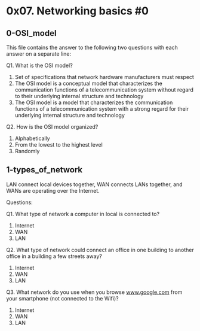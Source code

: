 # 0x07. Networking basics #0

## 0-OSI_model
This file contains the answer to the following two questions with each answer on a separate line:

Q1. What is the OSI model?
1. Set of specifications that network hardware manufacturers must respect
2. The OSI model is a conceptual model that characterizes the communication functions of a telecommunication system without regard to their underlying internal structure and technology
3. The OSI model is a model that characterizes the communication functions of a telecommunication system with a strong regard for their underlying internal structure and technology

Q2. How is the OSI model organized?
1. Alphabetically
2. From the lowest to the highest level
3. Randomly

## 1-types_of_network
LAN connect local devices together, WAN connects LANs together, and WANs are operating over the Internet.

Questions:

Q1. What type of network a computer in local is connected to?
1. Internet
2. WAN
3. LAN

Q2. What type of network could connect an office in one building to another office in a building a few streets away?
1. Internet
2. WAN
3. LAN

Q3. What network do you use when you browse www.google.com from your smartphone (not connected to the Wifi)?
1. Internet
2. WAN
3. LAN
